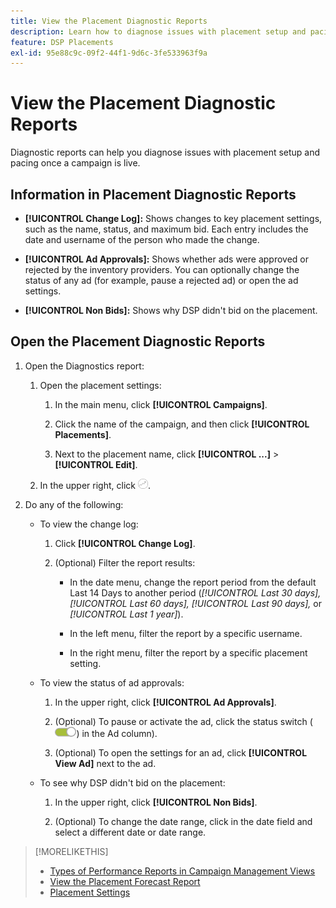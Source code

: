 ```yaml
---
title: View the Placement Diagnostic Reports
description: Learn how to diagnose issues with placement setup and pacing.
feature: DSP Placements
exl-id: 95e88c9c-09f2-44f1-9d6c-3fe533963f9a
---
```

# View the Placement Diagnostic Reports

<!-- Does this really belong in the Campaign Management > Reports section or in the Placements section? -->

Diagnostic reports can help you diagnose issues with placement setup and pacing once a campaign is live.

## Information in Placement Diagnostic Reports

* **[!UICONTROL Change Log]:** Shows changes to key placement settings, such as the name, status, and maximum bid. Each entry includes the date and username of the person who made the change.

* **[!UICONTROL Ad Approvals]:** Shows whether ads were approved or rejected by the inventory providers. You can optionally change the status of any ad (for example, pause a rejected ad) or open the ad settings.

* **[!UICONTROL Non Bids]:** Shows why DSP didn't bid on the placement.

## Open the Placement Diagnostic Reports

1. Open the Diagnostics report:

    1. Open the placement settings:

        1. In the main menu, click **[!UICONTROL Campaigns]**.

        1. Click the name of the campaign, and then click **[!UICONTROL Placements]**.

        1. Next to the placement name, click  **[!UICONTROL ...]** > **[!UICONTROL Edit]**.

    1. In the upper right, click ![Placement Diagnostics](/help/dsp/assets/placement-diagnostics.png).

1. Do any of the following:

    * To view the change log:

         1. Click **[!UICONTROL Change Log]**.

         1. (Optional) Filter the report results:

            * In the date menu, change the report period from the default Last 14 Days to another period (*[!UICONTROL Last 30 days],* *[!UICONTROL Last 60 days],* *[!UICONTROL Last 90 days],* or *[!UICONTROL Last 1 year]*).

            * In the left menu, filter the report by a specific username.

            * In the right menu, filter the report by a specific placement setting.

    * To view the status of ad approvals:

        1. In the upper right, click **[!UICONTROL Ad Approvals]**.

        1. (Optional) To pause or activate the ad, click the status switch (![Status switch](/help/dsp/assets/status-switch.png)) in the Ad column).

        1. (Optional) To open the settings for an ad, click **[!UICONTROL View Ad]** next to the ad.

    * To see why DSP didn't bid on the placement:

        1. In the upper right, click **[!UICONTROL Non Bids]**.

        1. (Optional) To change the date range, click in the date field and select a different date or date range.

<!-- Later, add link to >* Definitions for NBRs (Reading No Bid Reports (NBRs)) -->

>[!MORELIKETHIS]
>
>* [Types of Performance Reports in Campaign Management Views](campaign-reports-about.md)
>* [View the Placement Forecast Report](/help/dsp/campaign-management/reports/placement-forecast.md)
>* [Placement Settings](/help/dsp/campaign-management/placements/placement-settings.md)
